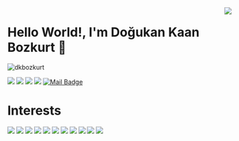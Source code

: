 <img align='right' src="https://github-readme-stats.vercel.app/api?username=dkbozkurt&show_icons=true">

# Hello World!, I'm Doğukan Kaan Bozkurt 👋
<p align="left"> <img src="https://komarev.com/ghpvc/?username=dkbozkurt" alt="dkbozkurt" /> </p>


[![](https://img.shields.io/badge/linkedin-%230077B5.svg?&style=for-the-badge&logo=linkedin&logoColor=white)](https://www.linkedin.com/in/imdogukan/)
[![](https://img.shields.io/badge/twitter-%231DA1F2.svg?&style=for-the-badge&logo=twitter&logoColor=white)](https://www.twitter.com/im_dogukan)
[![](https://img.shields.io/badge/medium-%2312100E.svg?&style=for-the-badge&logo=medium&logoColor=white)](https://medium.com/@dkbozkurt)
[![](https://img.shields.io/badge/instagram-%23E4405F.svg?&style=for-the-badge&logo=instagram&logoColor=white)](https://www.instagram.com/im.dogukan/)
[![Mail Badge](https://img.shields.io/badge/dkaanbozkurt@gmail.com-c14438?style=for-the-badge&logo=Gmail&logoColor=white&link=mailto:dkaanbozkurt@gmail.com)](mailto:dkaanbozkurt@gmail.com)

# Interests
[![](https://img.shields.io/badge/python-cD1?style=for-the-badge&logo=python)]()
[![](https://img.shields.io/badge/SciPy-cD1?style=for-the-badge&logo=SciPy)]()
[![](https://img.shields.io/badge/pytorch-cD1?style=for-the-badge&logo=Pytorch)]()
[![](https://img.shields.io/badge/NumPy-cD1?style=for-the-badge&logo=NumPy)]()
[![](http://img.shields.io/badge/C++-cD1?style=for-the-badge&logo=C%2B%2B)]()
[![](https://img.shields.io/badge/C%23-cD1?style=for-the-badge&logo=C%20Sharp)]()
[![](https://img.shields.io/badge/C-cD1?style=for-the-badge&logo=C)]()
[![](https://img.shields.io/badge/Unity-cD1?style=for-the-badge&logo=Unity)]()
[![](https://img.shields.io/badge/Octave-cD1?style=for-the-badge&logo=Octave)]()
[![](https://img.shields.io/badge/Octave-cD1?style=for-the-badge&logo=MATLAB)]()
[![](https://img.shields.io/badge/Photoshop-cD1?style=for-the-badge&logo=Adobe%20Photoshop)]()

